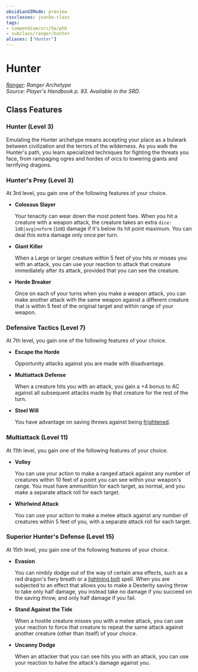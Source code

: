 ```yaml
---
obsidianUIMode: preview
cssclasses: json5e-class
tags:
- compendium/src/5e/phb
- subclass/ranger/hunter
aliases: ["Hunter"]
---
```

# Hunter
*[Ranger](ranger.md): Ranger Archetype*  
*Source: Player's Handbook p. 93. Available in the SRD.*  


## Class Features

### Hunter (Level 3)

Emulating the Hunter archetype means accepting your place as a bulwark between civilization and the terrors of the wilderness. As you walk the Hunter's path, you learn specialized techniques for fighting the threats you face, from rampaging ogres and hordes of orcs to towering giants and terrifying dragons.

### Hunter's Prey (Level 3)

At 3rd level, you gain one of the following features of your choice.

- **Colossus Slayer**  

    Your tenacity can wear down the most potent foes. When you hit a creature with a weapon attack, the creature takes an extra `dice: 1d8|avg|noform` (`1d8`) damage if it's below its hit point maximum. You can deal this extra damage only once per turn.  

- **Giant Killer**  

    When a Large or larger creature within 5 feet of you hits or misses you with an attack, you can use your reaction to attack that creature immediately after its attack, provided that you can see the creature.  

- **Horde Breaker**  

    Once on each of your turns when you make a weapon attack, you can make another attack with the same weapon against a different creature that is within 5 feet of the original target and within range of your weapon.  

### Defensive Tactics (Level 7)

At 7th level, you gain one of the following features of your choice.

- **Escape the Horde**  

    Opportunity attacks against you are made with disadvantage.  

- **Multiattack Defense**  

    When a creature hits you with an attack, you gain a +4 bonus to AC against all subsequent attacks made by that creature for the rest of the turn.  

- **Steel Will**  

    You have advantage on saving throws against being [frightened](/3-Mechanics/CLI/rules/conditions.md#frightened).  

### Multiattack (Level 11)

At 11th level, you gain one of the following features of your choice.

- **Volley**  

    You can use your action to make a ranged attack against any number of creatures within 10 feet of a point you can see within your weapon's range. You must have ammunition for each target, as normal, and you make a separate attack roll for each target.  

- **Whirlwind Attack**  

    You can use your action to make a melee attack against any number of creatures within 5 feet of you, with a separate attack roll for each target.  

### Superior Hunter's Defense (Level 15)

At 15th level, you gain one of the following features of your choice.

- **Evasion**  

    You can nimbly dodge out of the way of certain area effects, such as a red dragon's fiery breath or a [lightning bolt](/3-Mechanics/CLI/spells/lightning-bolt.md) spell. When you are subjected to an effect that allows you to make a Dexterity saving throw to take only half damage, you instead take no damage if you succeed on the saving throw, and only half damage if you fail.  

- **Stand Against the Tide**  

    When a hostile creature misses you with a melee attack, you can use your reaction to force that creature to repeat the same attack against another creature (other than itself) of your choice.  

- **Uncanny Dodge**  

    When an attacker that you can see hits you with an attack, you can use your reaction to halve the attack's damage against you.